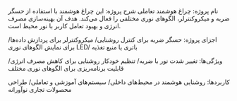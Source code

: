 نام پروژه: چراغ هوشمند تعاملی
شرح پروژه: این چراغ هوشمند با استفاده از حسگر ضربه و میکروکنترلر، الگوهای نوری مختلفی را فعال می‌کند. هدف آن بهینه‌سازی مصرف انرژی و بهبود تعامل کاربر با نور محیط است.

اجزای پروژه: حسگر ضربه برای کنترل روشنایی/ میکروکنترلر برای پردازش داده‌ها/ برای نمایش الگوهای نوری LED/ باتری یا منبع تغذیه

ویژگی‌ها: تغییر شدت نور با ضربه/ تنظیم خودکار روشنایی برای کاهش مصرف انرژی/ قابلیت برنامه‌ریزی برای الگوهای نوری مختلف

کاربردها: روشنایی هوشمند در محیط‌های داخلی/ سیستم‌های آموزشی و تعاملی/ طراحی محصولات تجاری نوآورانه
